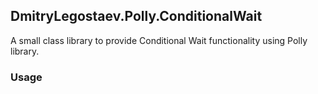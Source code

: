 ## DmitryLegostaev.Polly.ConditionalWait

A small class library to provide Conditional Wait functionality using Polly library.

### Usage

```csharp

```

```csharp

```


```csharp

```
